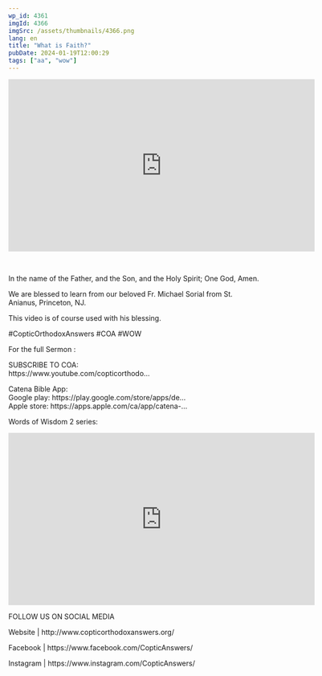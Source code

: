 ```yaml
---
wp_id: 4361
imgId: 4366
imgSrc: /assets/thumbnails/4366.png
lang: en
title: "What is Faith?"
pubDate: 2024-01-19T12:00:29
tags: ["aa", "wow"]
---
```

<!-- page: 6 -->

<p><iframe loading="lazy" title="" src="https://www.youtube.com/embed/Wuxt0S99Jsk" width="609.52" height="342.85" frameborder="0" allowfullscreen="allowfullscreen"><span data-mce-type="bookmark" style="display: inline-block; width: 0px; overflow: hidden; line-height: 0;" class="mce_SELRES_start">﻿</span></iframe></p>
<p>&nbsp;</p>
<p>In the name of the Father, and the Son, and the Holy Spirit; One God, Amen.</p>
<p>We are blessed to learn from our beloved Fr. Michael Sorial from St. Anianus, Princeton, NJ.</p>
<p>This video is of course used with his blessing.</p>
<p>#CopticOrthodoxAnswers​ #COA​ #WOW​</p>
<p>For the full Sermon :</p>
<p>SUBSCRIBE TO COA:<br />
https://www.youtube.com/copticorthodo​&#8230;</p>
<p>Catena Bible App:<br />
Google play: https://play.google.com/store/apps/de&#8230;​<br />
Apple store: https://apps.apple.com/ca/app/catena-​​&#8230;</p>
<p>Words of Wisdom 2 series:</p>
<p><iframe loading="lazy" title="YouTube video player" src="https://www.youtube.com/embed/videoseries?si=Tc4SoZIX0bXjAZe0&amp;list=PLA20bNyz8F1DWwPAaKKwnEtNmB4URhPL4" width="609.52" height="342.85" frameborder="0" allowfullscreen="allowfullscreen"></iframe></p>
<p>FOLLOW US ON SOCIAL MEDIA</p>
<p>Website | http://www.copticorthodoxanswers.org/​</p>
<p>Facebook | https://www.facebook.com/CopticAnswers/​</p>
<p>Instagram | https://www.instagram.com/CopticAnswers/</p>
